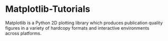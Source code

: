 # Matplotlib-Tutorials

Matplotlib is a Python 2D plotting library which produces publication quality figures in a variety of hardcopy formats and interactive environments across platforms.
